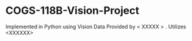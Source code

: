 # COGS-118B-Vision-Project
Implemented in Python using Vision Data Provided by &lt; XXXXX > . Utilizes &lt;XXXXXX> 
